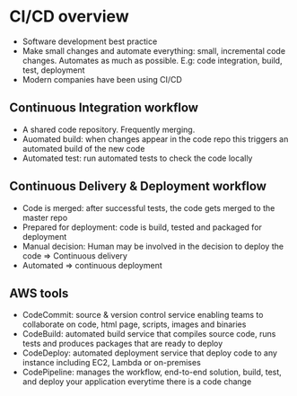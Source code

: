 # CI/CD overview
- Software development best practice
- Make small changes and automate everything: small, incremental code changes. Automates as much as possible. E.g: code integration, build, test, deployment
- Modern companies have been using CI/CD

## Continuous Integration workflow
- A shared code repository. Frequently merging.
- Auomated build: when changes appear in the code repo this triggers an automated build of the new code
- Automated test: run automated tests to check the code locally
## Continuous Delivery & Deployment workflow
- Code is merged: after successful tests, the code gets merged to the master repo
- Prepared for deployment: code is build, tested and packaged for deployment
- Manual decision: Human may be involved in the decision to deploy the code => Continuous delivery
- Automated => continuous deployment
## AWS tools
- CodeCommit: source & version control service enabling teams to collaborate on code, html page, scripts, images and binaries
- CodeBuild: automated build service that compiles source code, runs tests and produces packages that are ready to deploy
- CodeDeploy: automated deployment service that deploy code to any instance including EC2, Lambda or on-premises
- CodePipeline: manages the workflow, end-to-end solution, build, test, and deploy your application everytime there is a code change